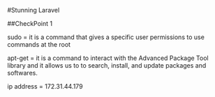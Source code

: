 #Stunning Laravel


##CheckPoint 1

sudo = it is a command that gives a specific user permissions to use commands at the root

apt-get = it is a command to interact with the Advanced Package Tool  library and it allows us to to search, install, and update packages and softwares. 

ip address = 172.31.44.179

